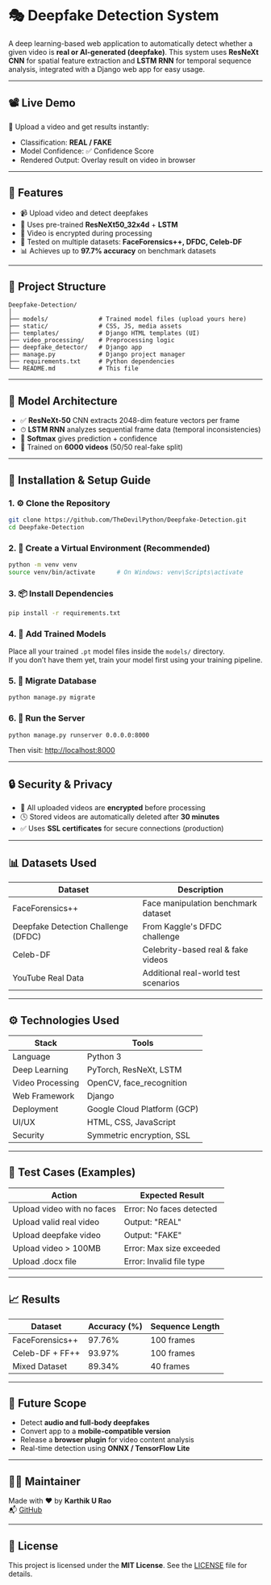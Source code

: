 
# 🎭 Deepfake Detection System

A deep learning-based web application to automatically detect whether a given video is **real or AI-generated (deepfake)**. This system uses **ResNeXt CNN** for spatial feature extraction and **LSTM RNN** for temporal sequence analysis, integrated with a Django web app for easy usage.

---

## 📽️ Live Demo

🚀 Upload a video and get results instantly:
- Classification: **REAL / FAKE**
- Model Confidence: ✅ Confidence Score
- Rendered Output: Overlay result on video in browser

---

## 📌 Features

- 📹 Upload video and detect deepfakes
- 🧠 Uses pre-trained **ResNeXt50_32x4d** + **LSTM**
- 🔐 Video is encrypted during processing
- 🧪 Tested on multiple datasets: **FaceForensics++, DFDC, Celeb-DF**
- 📊 Achieves up to **97.7% accuracy** on benchmark datasets

---

## 📂 Project Structure

```
Deepfake-Detection/
│
├── models/              # Trained model files (upload yours here)
├── static/              # CSS, JS, media assets
├── templates/           # Django HTML templates (UI)
├── video_processing/    # Preprocessing logic
├── deepfake_detector/   # Django app
├── manage.py            # Django project manager
├── requirements.txt     # Python dependencies
└── README.md            # This file
```

---

## 🧠 Model Architecture

- ✅ **ResNeXt-50** CNN extracts 2048-dim feature vectors per frame
- ⏱ **LSTM RNN** analyzes sequential frame data (temporal inconsistencies)
- 🧮 **Softmax** gives prediction + confidence
- 🔁 Trained on **6000 videos** (50/50 real-fake split)

---

## 💾 Installation & Setup Guide

### 1. ⚙️ Clone the Repository

```bash
git clone https://github.com/TheDevilPython/Deepfake-Detection.git
cd Deepfake-Detection
```

### 2. 🐍 Create a Virtual Environment (Recommended)

```bash
python -m venv venv
source venv/bin/activate      # On Windows: venv\Scripts\activate
```

### 3. 📦 Install Dependencies

```bash
pip install -r requirements.txt
```

### 4. 📁 Add Trained Models

Place all your trained `.pt` model files inside the `models/` directory.  
If you don’t have them yet, train your model first using your training pipeline.

### 5. 🔄 Migrate Database

```bash
python manage.py migrate
```

### 6. 🚀 Run the Server

```bash
python manage.py runserver 0.0.0.0:8000
```

Then visit: [http://localhost:8000](http://localhost:8000)

---

## 🔒 Security & Privacy

- 🔐 All uploaded videos are **encrypted** before processing
- 🕓 Stored videos are automatically deleted after **30 minutes**
- ✅ Uses **SSL certificates** for secure connections (production)

---

## 📊 Datasets Used

| Dataset            | Description                                |
|--------------------|--------------------------------------------|
| FaceForensics++    | Face manipulation benchmark dataset         |
| Deepfake Detection Challenge (DFDC) | From Kaggle's DFDC challenge   |
| Celeb-DF           | Celebrity-based real & fake videos         |
| YouTube Real Data  | Additional real-world test scenarios       |

---

## ⚙️ Technologies Used

| Stack           | Tools |
|----------------|-------|
| Language       | Python 3 |
| Deep Learning  | PyTorch, ResNeXt, LSTM |
| Video Processing | OpenCV, face_recognition |
| Web Framework  | Django |
| Deployment     | Google Cloud Platform (GCP) |
| UI/UX          | HTML, CSS, JavaScript |
| Security       | Symmetric encryption, SSL |

---

## 🧪 Test Cases (Examples)

| Action                        | Expected Result            |
|------------------------------|----------------------------|
| Upload video with no faces   | Error: No faces detected   |
| Upload valid real video      | Output: "REAL"             |
| Upload deepfake video        | Output: "FAKE"             |
| Upload video > 100MB         | Error: Max size exceeded   |
| Upload .docx file            | Error: Invalid file type   |

---

## 📈 Results

| Dataset        | Accuracy (%) | Sequence Length |
|----------------|---------------|------------------|
| FaceForensics++| 97.76%        | 100 frames       |
| Celeb-DF + FF++| 93.97%        | 100 frames       |
| Mixed Dataset  | 89.34%        | 40 frames        |

---

## 🚧 Future Scope

- Detect **audio and full-body deepfakes**
- Convert app to a **mobile-compatible version**
- Release a **browser plugin** for video content analysis
- Real-time detection using **ONNX / TensorFlow Lite**

---

## 🧑‍💻 Maintainer

Made with ❤️ by **Karthik U Rao**  
📬 [GitHub](https://github.com/TheDevilPython)

---

## 📄 License

This project is licensed under the **MIT License**. See the [LICENSE](LICENSE) file for details.
